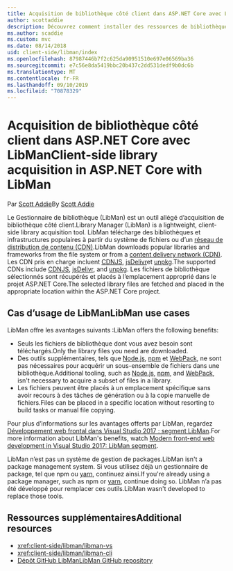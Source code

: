 ```yaml
---
title: Acquisition de bibliothèque côté client dans ASP.NET Core avec LibMan
author: scottaddie
description: Découvrez comment installer des ressources de bibliothèque côté client dans un projet ASP.NET Core à l’aide du Gestionnaire de bibliothèque (LibMan).
ms.author: scaddie
ms.custom: mvc
ms.date: 08/14/2018
uid: client-side/libman/index
ms.openlocfilehash: 87987446b7f2c625da90951510e697e06569ba36
ms.sourcegitcommit: e7c56e8da5419bbc20b437c2dd531dedf9b0dc6b
ms.translationtype: MT
ms.contentlocale: fr-FR
ms.lasthandoff: 09/10/2019
ms.locfileid: "70878329"
---
```

# <a name="client-side-library-acquisition-in-aspnet-core-with-libman"></a><span data-ttu-id="39e77-103">Acquisition de bibliothèque côté client dans ASP.NET Core avec LibMan</span><span class="sxs-lookup"><span data-stu-id="39e77-103">Client-side library acquisition in ASP.NET Core with LibMan</span></span>

<span data-ttu-id="39e77-104">Par [Scott Addie](https://twitter.com/Scott_Addie)</span><span class="sxs-lookup"><span data-stu-id="39e77-104">By [Scott Addie](https://twitter.com/Scott_Addie)</span></span>

<span data-ttu-id="39e77-105">Le Gestionnaire de bibliothèque (LibMan) est un outil allégé d’acquisition de bibliothèque côté client.</span><span class="sxs-lookup"><span data-stu-id="39e77-105">Library Manager (LibMan) is a lightweight, client-side library acquisition tool.</span></span> <span data-ttu-id="39e77-106">LibMan télécharge des bibliothèques et infrastructures populaires à partir du système de fichiers ou d’un [réseau de distribution de contenu (CDN)](https://wikipedia.org/wiki/Content_delivery_network).</span><span class="sxs-lookup"><span data-stu-id="39e77-106">LibMan downloads popular libraries and frameworks from the file system or from a [content delivery network (CDN)](https://wikipedia.org/wiki/Content_delivery_network).</span></span> <span data-ttu-id="39e77-107">Les CDN pris en charge incluent [CDNJS](https://cdnjs.com/), [jsDelivr](https://www.jsdelivr.com/)et [unpkg](https://unpkg.com/#/).</span><span class="sxs-lookup"><span data-stu-id="39e77-107">The supported CDNs include [CDNJS](https://cdnjs.com/), [jsDelivr](https://www.jsdelivr.com/), and [unpkg](https://unpkg.com/#/).</span></span> <span data-ttu-id="39e77-108">Les fichiers de bibliothèque sélectionnés sont récupérés et placés à l’emplacement approprié dans le projet ASP.NET Core.</span><span class="sxs-lookup"><span data-stu-id="39e77-108">The selected library files are fetched and placed in the appropriate location within the ASP.NET Core project.</span></span>

## <a name="libman-use-cases"></a><span data-ttu-id="39e77-109">Cas d’usage de LibMan</span><span class="sxs-lookup"><span data-stu-id="39e77-109">LibMan use cases</span></span>

<span data-ttu-id="39e77-110">LibMan offre les avantages suivants :</span><span class="sxs-lookup"><span data-stu-id="39e77-110">LibMan offers the following benefits:</span></span>

* <span data-ttu-id="39e77-111">Seuls les fichiers de bibliothèque dont vous avez besoin sont téléchargés.</span><span class="sxs-lookup"><span data-stu-id="39e77-111">Only the library files you need are downloaded.</span></span>
* <span data-ttu-id="39e77-112">Des outils supplémentaires, tels que [Node.js](https://nodejs.org), [npm](https://www.npmjs.com) et [WebPack](https://webpack.js.org), ne sont pas nécessaires pour acquérir un sous-ensemble de fichiers dans une bibliothèque.</span><span class="sxs-lookup"><span data-stu-id="39e77-112">Additional tooling, such as [Node.js](https://nodejs.org), [npm](https://www.npmjs.com), and [WebPack](https://webpack.js.org), isn't necessary to acquire a subset of files in a library.</span></span>
* <span data-ttu-id="39e77-113">Les fichiers peuvent être placés à un emplacement spécifique sans avoir recours à des tâches de génération ou à la copie manuelle de fichiers.</span><span class="sxs-lookup"><span data-stu-id="39e77-113">Files can be placed in a specific location without resorting to build tasks or manual file copying.</span></span>

<span data-ttu-id="39e77-114">Pour plus d’informations sur les avantages offerts par LibMan, regardez [Développement web frontal dans Visual Studio 2017 : segment LibMan](https://channel9.msdn.com/Events/Build/2017/B8073#time=43m34s).</span><span class="sxs-lookup"><span data-stu-id="39e77-114">For more information about LibMan's benefits, watch [Modern front-end web development in Visual Studio 2017: LibMan segment](https://channel9.msdn.com/Events/Build/2017/B8073#time=43m34s).</span></span>

<span data-ttu-id="39e77-115">LibMan n’est pas un système de gestion de packages.</span><span class="sxs-lookup"><span data-stu-id="39e77-115">LibMan isn't a package management system.</span></span> <span data-ttu-id="39e77-116">Si vous utilisez déjà un gestionnaire de package, tel que npm ou [yarn](https://yarnpkg.com), continuez ainsi.</span><span class="sxs-lookup"><span data-stu-id="39e77-116">If you're already using a package manager, such as npm or [yarn](https://yarnpkg.com), continue doing so.</span></span> <span data-ttu-id="39e77-117">LibMan n’a pas été développé pour remplacer ces outils.</span><span class="sxs-lookup"><span data-stu-id="39e77-117">LibMan wasn't developed to replace those tools.</span></span>

## <a name="additional-resources"></a><span data-ttu-id="39e77-118">Ressources supplémentaires</span><span class="sxs-lookup"><span data-stu-id="39e77-118">Additional resources</span></span>

* <xref:client-side/libman/libman-vs>
* <xref:client-side/libman/libman-cli>
* [<span data-ttu-id="39e77-119">Dépôt GitHub LibMan</span><span class="sxs-lookup"><span data-stu-id="39e77-119">LibMan GitHub repository</span></span>](https://github.com/aspnet/LibraryManager)

